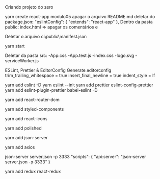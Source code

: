 Criando projeto do zero

yarn create react-app modulo05
apagar o arquivo README.md
deletar do package.json:
"eslintConfig": {
"extends": "react-app"
},
Dentro da pasta public:
index.html => apagar os comentários e <link rel="manifest" href="%PUBLIC_URL%/manifest.json" />

Deletar o arquivo c:\public\manifest.json

yarn start

Deletar da pasta src:
-App.css
-App.test.js
-index.css
-logo.svg
-serviceWorker.js

ESLint, Prettier & EditorConfig
Generate.editorconfig
trim_trailing_whitespace = true
insert_final_newline = true
indent_style = lf

yarn add eslint -D
yarn eslint --init
yarn add prettier eslint-config-prettier
yarn add eslint-plugin-prettier babel-eslint -D

yarn add react-router-dom

yarn add styled-components

yarn add react-icons

yarn add polished

yarn add json-server

yarn add axios

json-server server.json -p 3333
"scripts": {
"api:server": "json-server server.json -p 3333"
}

yarn add redux react-redux
